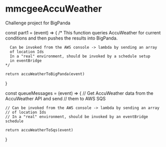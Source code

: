 # mmcgeeAccuWeather
 Challenge project for BigPanda


const part1 = (event) => {
	/*
		This function queries AccuWeather for current conditions
	  and then pushes the results into BigPanda.

	  Can be invoked from the AWS console -> lambda by sending an array
	  of location Ids
	  In a "real" environment, should be invoked by a schedule setup
	  in eventBridge
	*/

	return accuWeatherToBigPanda(event)

}

const queueMessages = (event) => {
	// Get AccuWeather data from the AccuWeather API and send
	// them to AWS SQS

	// Can be invoked from the AWS console -> lambda by sending an array
	// of location Ids
	// In a "real" environment, should be invoked by an eventBridge schedule

	return accuWeatherToSqs(event)

}